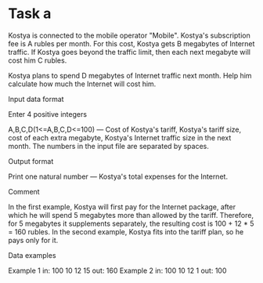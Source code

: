 <!-- ENGLISH -->
# Task a

Kostya is connected to the mobile operator "Mobile". Kostya's subscription fee is A rubles per month. For this cost, Kostya gets B megabytes of Internet traffic. If Kostya goes beyond the traffic limit, then each next megabyte will cost him C rubles.

Kostya plans to spend D megabytes of Internet traffic next month. Help him calculate how much the Internet will cost him.

Input data format

Enter 4 positive integers

A,B,C,D(1<=A,B,C,D<=100) — Cost of Kostya's tariff, Kostya's tariff size, cost of each extra megabyte, Kostya's Internet traffic size in the next month. The numbers in the input file are separated by spaces.

Output format

Print one natural number — Kostya's total expenses for the Internet.

Comment

In the first example, Kostya will first pay for the Internet package, after which he will spend 5 megabytes more than allowed by the tariff. Therefore, for 5 megabytes it supplements separately, the resulting cost is 100 + 12 * 5 = 160 rubles.
In the second example, Kostya fits into the tariff plan, so he pays only for it.

Data examples

Example 1
in:
100 10 12 15
out:
160
Example 2
in:
100 10 12 1
out:
100